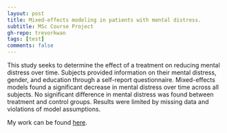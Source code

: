 ```yaml
---
layout: post
title: Mixed-effects modeling in patients with mental distress.
subtitle: MSc Course Project
gh-repo: trevorkwan
tags: [test]
comments: false
---
```


This study seeks to determine the effect of a treatment on reducing mental distress over time. Subjects provided information on their mental distress, gender, and education through a self-report questionnaire. Mixed-effects models found a significant decrease in mental distress over time across all subjects. No significant difference in mental distress was found between treatment and control groups. Results were limited by missing data and violations of model assumptions.

My work can be found [here](https://github.com/trevorkwan/Mixed-Effects-Modeling-Statistical-Consulting-Project-STAT-550/blob/main/final_report/individ_report.pdf).
